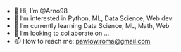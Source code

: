 - 👋 Hi, I’m @Arno98
- 👀 I’m interested in Python, ML, Data Science, Web dev.
- 🌱 I’m currently learning Data Science, ML, Math, Web
- 💞️ I’m looking to collaborate on ...
- 📫 How to reach me: pawlow.roma@gmail.com

<!---
Arno98/Arno98 is a ✨ special ✨ repository because its `README.md` (this file) appears on your GitHub profile.
You can click the Preview link to take a look at your changes.
--->
